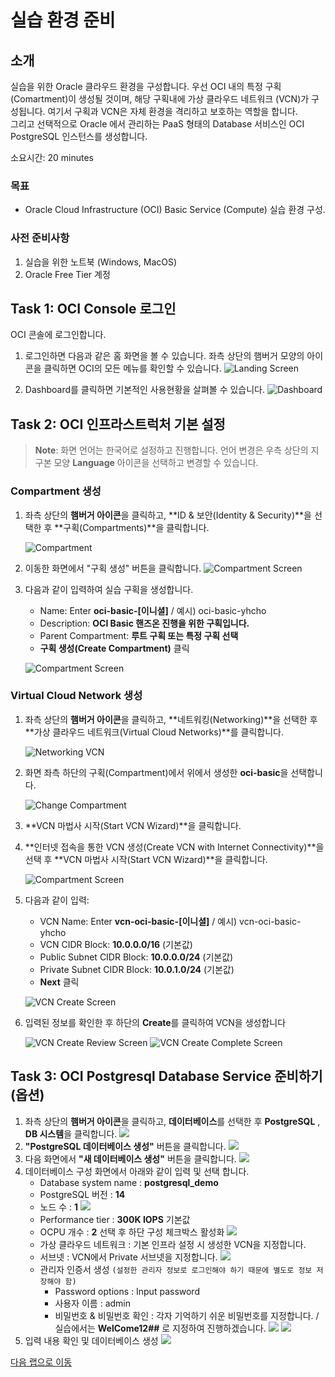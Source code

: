 # 실습 환경 준비

## 소개

실습을 위한 Oracle 클라우드 환경을 구성합니다. 우선 OCI 내의 특정 구획(Comartment)이 생성될 것이며, 해당 구획내에 가상 클라우드 네트워크 (VCN)가 구성됩니다. 여기서 구획과 VCN은 자체 환경을 격리하고 보호하는 역할을 합니다.
<br>그리고 선택적으로 Oracle 에서 관리하는 PaaS 형태의 Database 서비스인 OCI PostgreSQL 인스턴스를 생성합니다.

소요시간: 20 minutes

### 목표

- Oracle Cloud Infrastructure (OCI) Basic Service (Compute) 실습 환경 구성.

### 사전 준비사항

1. 실습을 위한 노트북 (Windows, MacOS)
1. Oracle Free Tier 계정

## Task 1: OCI Console 로그인

OCI 콘솔에 로그인합니다.

1. 로그인하면 다음과 같은 홈 화면을 볼 수 있습니다. 좌측 상단의 햄버거 모양의 아이콘을 클릭하면 OCI의 모든 메뉴를 확인할 수 있습니다.
   ![Landing Screen](images/oci-landing-screen-ko.png " ")

1. Dashboard를 클릭하면 기본적인 사용현황을 살펴볼 수 있습니다.
   ![Dashboard](images/oci-landing-screen-ko-2.png " ")

## Task 2: OCI 인프라스트럭처 기본 설정

> **Note**: 화면 언어는 한국어로 설정하고 진행합니다. 언어 변경은 우측 상단의 지구본 모양 **Language** 아이콘을 선택하고 변경할 수 있습니다.

### Compartment 생성

1. 좌측 상단의 **햄버거 아이콘**을 클릭하고, **ID & 보안(Identity & Security)**을 선택한 후 **구획(Compartments)**을 클릭합니다.

   ![Compartment](images/oci-compartment.png " ")

2. 이동한 화면에서 "구획 생성" 버튼을 클릭합니다.
   ![Compartment Screen](images/oci-compartment-create-1.png " ")
3. 다음과 같이 입력하여 실습 구획을 생성합니다.

   - Name: Enter **oci-basic-[이니셜]** / 예시) oci-basic-yhcho
   - Description: **OCI Basic 핸즈온 진행을 위한 구획입니다.**
   - Parent Compartment: **루트 구획 또는 특정 구획 선택**
   - **구획 생성(Create Compartment)** 클릭

   ![Compartment Screen](images/oci-compartment-create-2.png " ")

### Virtual Cloud Network 생성

1. 좌측 상단의 **햄버거 아이콘**을 클릭하고, **네트워킹(Networking)**을 선택한 후 **가상 클라우드 네트워크(Virtual Cloud Networks)**를 클릭합니다.

   ![Networking VCN](images/oci-vcn.png " ")

1. 화면 좌측 하단의 구획(Compartment)에서 위에서 생성한 **oci-basic**을 선택합니다.

   ![Change Compartment](images/oci-vcn-create-1.png " ")

1. **VCN 마법사 시작(Start VCN Wizard)**을 클릭합니다.

1. **인터넷 접속을 통한 VCN 생성(Create VCN with Internet Connectivity)**을 선택 후 **VCN 마법사 시작(Start VCN Wizard)**을 클릭합니다.

   ![Compartment Screen](images/oci-vcn-create-2.png " ")

1. 다음과 같이 입력:

   - VCN Name: Enter **vcn-oci-basic-[이니셜]** / 예시) vcn-oci-basic-yhcho
   - VCN CIDR Block: **10.0.0.0/16** (기본값)
   - Public Subnet CIDR Block: **10.0.0.0/24** (기본값)
   - Private Subnet CIDR Block: **10.0.1.0/24** (기본값)
   - **Next** 클릭

   ![VCN Create Screen](images/oci-vcn-create-3.png " ")

1. 입력된 정보를 확인한 후 하단의 **Create**를 클릭하여 VCN을 생성합니다

   ![VCN Create Review Screen](images/oci-vcn-create-4.png " ")
   ![VCN Create Complete Screen](images/oci-vcn-create-5.png " ")

## Task 3: OCI Postgresql Database Service 준비하기 (옵션)

1. 좌측 상단의 **햄버거 아이콘**을 클릭하고, **데이터베이스**를 선택한 후 **PostgreSQL** , **DB 시스템**을 클릭합니다.
   ![](images/postgresql-create-1.png " ")
2. **"PostgreSQL 데이터베이스 생성"** 버튼을 클릭합니다.
   ![](images/postgresql-create-2.png " ")
3. 다음 화면에서 **"새 데이터베이스 생성"** 버튼을 클릭합니다.
   ![](images/postgresql-create-3.png " ")
4. 데이터베이스 구성 화면에서 아래와 같이 입력 및 선택 합니다.
   - Database system name : **postgresql_demo**
   - PostgreSQL 버전 : **14**
   - 노드 수 : **1**
     ![](images/postgresql-create-4.png " ")
   - Performance tier : **300K IOPS** 기본값
   - OCPU 개수 : **2** 선택 후 하단 구성 체크박스 활성화
     ![](images/postgresql-create-5.png " ")
   - 가상 클라우드 네트워크 : 기본 인프라 설정 시 생성한 VCN을 지정합니다.
   - 서브넷 : VCN에서 Private 서브넷을 지정합니다.
     ![](images/postgresql-create-6.png " ")
   - 관리자 인증서 생성 `(설정한 관리자 정보로 로그인해야 하기 때문에 별도로 정보 저장해야 함)`
     - Password options : Input password
     - 사용자 이름 : admin
     - 비밀번호 & 비밀번호 확인 : 각자 기억하기 쉬운 비밀번호를 지정합니다. / 실습에서는 **WelCome12##** 로 지정하여 진행하겠습니다.
       ![](images/postgresql-create-7.png " ")
       ![](images/postgresql-create-8.png " ")
5. 입력 내용 확인 및 데이터베이스 생성
   ![](images/postgresql-create-9.png " ")

[다음 랩으로 이동](#next)
